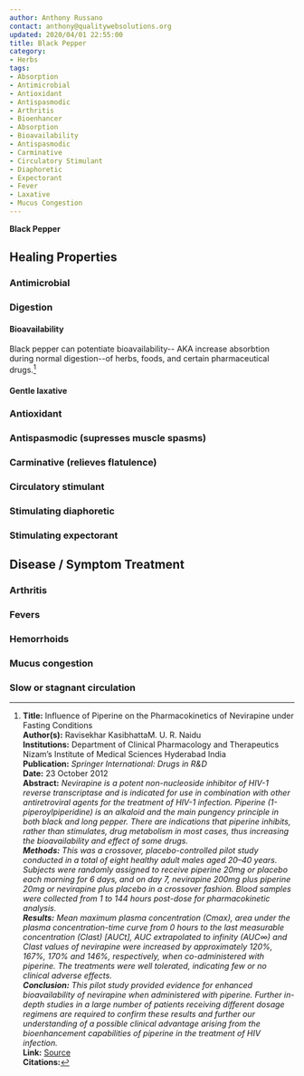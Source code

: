 ```yaml
---
author: Anthony Russano
contact: anthony@qualitywebsolutions.org
updated: 2020/04/01 22:55:00
title: Black Pepper
category:
- Herbs
tags:
- Absorption
- Antimicrobial
- Antioxidant
- Antispasmodic
- Arthritis
- Bioenhancer
- Absorption
- Bioavailability
- Antispasmodic
- Carminative
- Circulatory Stimulant
- Diaphoretic
- Expectorant
- Fever
- Laxative
- Mucus Congestion
---
```

**Black Pepper**

## Healing Properties

### Antimicrobial

### Digestion

#### Bioavailability

Black pepper can potentiate bioavailability-- AKA increase absorbtion during normal digestion--of herbs, foods, and certain pharmaceutical drugs.[^2]

#### Gentle laxative

### Antioxidant

### Antispasmodic (supresses muscle spasms)

### Carminative (relieves flatulence)

### Circulatory stimulant

### Stimulating diaphoretic

### Stimulating expectorant

## Disease / Symptom Treatment

### Arthritis

### Fevers

### Hemorrhoids

### Mucus congestion

### Slow or stagnant circulation

[^1]: Forêt, Rosalee de la. Alchemy of Herbs: Transform Everyday Ingredients into Foods and Remedies That Heal. Hay House, Inc., 2017. **Citations:**   

[^2]: **Title:** Influence of Piperine on the Pharmacokinetics of Nevirapine under Fasting Conditions<br>**Author(s):** Ravisekhar KasibhattaM. U. R. Naidu<br>**Institutions:** Department of Clinical Pharmacology and Therapeutics Nizam’s Institute of Medical Sciences Hyderabad India<br>**Publication:** <i>Springer International: Drugs in R&D</i><br>**Date:** 23 October 2012<br>**Abstract:** <i>Nevirapine is a potent non-nucleoside inhibitor of HIV-1 reverse transcriptase and is indicated for use in combination with other antiretroviral agents for the treatment of HIV-1 infection. Piperine (1-piperoylpiperidine) is an alkaloid and the main pungency principle in both black and long pepper. There are indications that piperine inhibits, rather than stimulates, drug metabolism in most cases, thus increasing the bioavailability and effect of some drugs.<br>**Methods:** This was a crossover, placebo-controlled pilot study conducted in a total of eight healthy adult males aged 20–40 years. Subjects were randomly assigned to receive piperine 20mg or placebo each morning for 6 days, and on day 7, nevirapine 200mg plus piperine 20mg or nevirapine plus placebo in a crossover fashion. Blood samples were collected from 1 to 144 hours post-dose for pharmacokinetic analysis.<br>**Results:** Mean maximum plasma concentration (Cmax), area under the plasma concentration-time curve from 0 hours to the last measurable concentration (Clast) [AUCt], AUC extrapolated to infinity (AUC∞) and Clast values of nevirapine were increased by approximately 120%, 167%, 170% and 146%, respectively, when co-administered with piperine. The treatments were well tolerated, indicating few or no clinical adverse effects.<br>**Conclusion:** This pilot study provided evidence for enhanced bioavailability of nevirapine when administered with piperine. Further in-depth studies in a large number of patients receiving different dosage regimens are required to confirm these results and further our understanding of a possible clinical advantage arising from the bioenhancement capabilities of piperine in the treatment of HIV infection.</i><br>**Link:** [Source](https://doi.org/10.2165/00126839-200708060-00006)<br>**Citations:**   